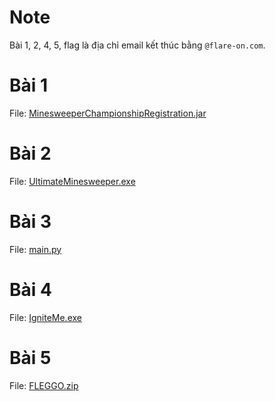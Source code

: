 # Note

Bài 1, 2, 4, 5, flag là địa chỉ email kết thúc bằng `@flare-on.com`.

# Bài 1

File: [MinesweeperChampionshipRegistration.jar](MinesweeperChampionshipRegistration.jar)

# Bài 2

File: [UltimateMinesweeper.exe](UltimateMinesweeper.exe)

# Bài 3

File: [main.py](main.py)

# Bài 4

File: [IgniteMe.exe](IgniteMe.exe)

# Bài 5

File: [FLEGGO.zip](FLEGGO.zip)
